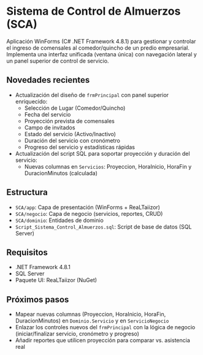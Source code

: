 # Sistema de Control de Almuerzos (SCA)

Aplicación WinForms (C# .NET Framework 4.8.1) para gestionar y controlar el ingreso de comensales al comedor/quincho de un predio empresarial. Implementa una interfaz unificada (ventana única) con navegación lateral y un panel superior de control de servicio.

## Novedades recientes
- Actualización del diseño de `frmPrincipal` con panel superior enriquecido:
	- Selección de Lugar (Comedor/Quincho)
	- Fecha del servicio
	- Proyección prevista de comensales
	- Campo de invitados
	- Estado del servicio (Activo/Inactivo)
	- Duración del servicio con cronómetro
	- Progreso del servicio y estadísticas rápidas
- Actualización del script SQL para soportar proyección y duración del servicio:
	- Nuevas columnas en `Servicios`: Proyeccion, HoraInicio, HoraFin y DuracionMinutos (calculada)

## Estructura
- `SCA/app`: Capa de presentación (WinForms + ReaLTaiizor)
- `SCA/negocio`: Capa de negocio (servicios, reportes, CRUD)
- `SCA/dominio`: Entidades de dominio
- `Script_Sistema_Control_Almuerzos.sql`: Script de base de datos (SQL Server)

## Requisitos
- .NET Framework 4.8.1
- SQL Server
- Paquete UI: ReaLTaiizor (NuGet)

## Próximos pasos
- Mapear nuevas columnas (Proyeccion, HoraInicio, HoraFin, DuracionMinutos) en `Dominio.Servicio` y en `ServicioNegocio`
- Enlazar los controles nuevos del `frmPrincipal` con la lógica de negocio (iniciar/finalizar servicio, cronómetro y progreso)
- Añadir reportes que utilicen proyección para comparar vs. asistencia real